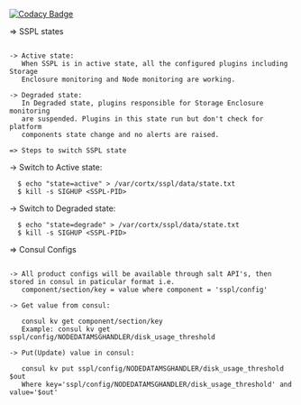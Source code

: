 [![Codacy Badge](https://app.codacy.com/project/badge/Grade/5a56c90ed9f8434287f54ccdcce0189b)](https://www.codacy.com?utm_source=github.com&amp;utm_medium=referral&amp;utm_content=Seagate/cortx-sspl&amp;utm_campaign=Badge_Grade)

=> SSPL states
   ~~~~~~~~~~~

   -> Active state:
      When SSPL is in active state, all the configured plugins including Storage
      Enclosure monitoring and Node monitoring are working.

   -> Degraded state:
      In Degraded state, plugins responsible for Storage Enclosure monitoring
      are suspended. Plugins in this state run but don't check for platform
      components state change and no alerts are raised.

=> Steps to switch SSPL state
   ~~~~~~~~~~~~~~~~~~~~~~~~~~

   -> Switch to Active state:

      $ echo "state=active" > /var/cortx/sspl/data/state.txt
      $ kill -s SIGHUP <SSPL-PID>

   -> Switch to Degraded state:

      $ echo "state=degrade" > /var/cortx/sspl/data/state.txt
      $ kill -s SIGHUP <SSPL-PID>

=> Consul Configs
   ~~~~~~~~~~~~~~

   -> All product configs will be available through salt API's, then stored in consul in paticular format i.e.
      component/section/key = value where component = 'sspl/config'

   -> Get value from consul:

      consul kv get component/section/key
      Example: consul kv get sspl/config/NODEDATAMSGHANDLER/disk_usage_threshold

   -> Put(Update) value in consul:

      consul kv put sspl/config/NODEDATAMSGHANDLER/disk_usage_threshold $out
      Where key='sspl/config/NODEDATAMSGHANDLER/disk_usage_threshold' and value='$out'
